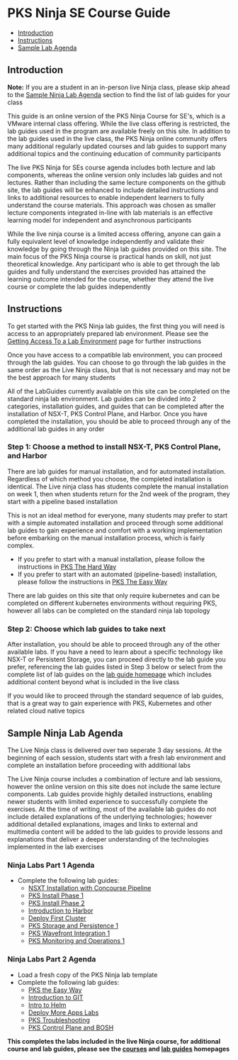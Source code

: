 # PKS Ninja SE Course Guide

- [Introduction]()
- [Instructions]()
- [Sample Lab Agenda]()

## Introduction

**Note:** If you are a student in an in-person live Ninja class, please skip ahead to the [Sample Ninja Lab Agenda]() section to find the list of lab guides for your class

This guide is an online version of the PKS Ninja Course for SE's, which is a VMware internal class offering. While the live class offering is restricted, the lab guides used in the program are available freely on this site. In addition to the lab guides used in the live class, the PKS Ninja online community offers many additional regularly updated courses and lab guides to support many additional topics and the continuing education of community participants

The live PKS Ninja for SEs course agenda includes both lecture and lab components, whereas the online version only includes lab guides and not lectures. Rather than including the same lecture components on the github site, the lab guides will be enhanced to include detailed instructions and links to additional resources to enable independent learners to fully understand the course materials. This approach was chosen as smaller lecture components integrated in-line with lab materials is an effective learning model for independent and asynchronous participants

While the live ninja course is a limited access offering, anyone can gain a fully equivalent level of knowledge independently and validate their knowledge by going through the Ninja lab guides provided on this site. The main focus of the PKS Ninja course is practical hands on skill, not just theoretical knowledge. Any participant who is able to get through the lab guides and fully understand the exercises provided has attained the learning outcome intended for the course, whether they attend the live course or complete the lab guides independently

## Instructions

To get started with the PKS Ninja lab guides, the first thing you will need is access to an appropriately prepared lab environment. Please see the [Getting Access To a Lab Environment](https://github.com/CNA-Tech/PKS-Ninja/tree/master/Courses/GetLabAccess-LA8528) page for further instructions

Once you have access to a compatible lab environment, you can proceed through the lab guides. You can choose to go through the lab guides in the same order as the Live Ninja class, but that is not necessary and may not be the best approach for many students

All of the LabGuides currently available on this site can be completed on the standard ninja lab environment. Lab guides can be divided into 2 categories, installation guides, and guides that can be completed after the installation of NSX-T, PKS Control Plane, and Harbor. Once you have completed the installation, you should be able to proceed through any of the additional lab guides in any order

### Step 1: Choose a method to install NSX-T, PKS Control Plane, and Harbor

There are lab guides for manual installation, and for automated installation. Regardless of which method you choose, the completed installation is identical. The Live ninja class has students complete the manual installation on week 1, then when students return for the 2nd week of the program, they start with a pipeline based installation

This is not an ideal method for everyone, many students may prefer to start with a simple automated installation and proceed through some additional lab guides to gain experience and comfort with a working implementation before embarking on the manual installation process, which is fairly complex.

- If you prefer to start with a manual installation, please follow the instructions in [PKS The Hard Way](https://github.com/CNA-Tech/PKS-Ninja/tree/master/Courses/PksTheHardWay-PH7885)
- If you prefer to start with an automated (pipeline-based) installation, please follow the instructions in [PKS The Easy Way]()

There are lab guides on this site that only require kubernetes and can be completed on different kubernetes environments without requiring PKS, however all labs can be completed on the standard ninja lab topology

### Step 2: Choose which lab guides to take next

After installation, you should be able to proceed through any of the other available labs. If you have a need to learn about a specific technology like NSX-T or Persistent Storage, you can proceed directly to the lab guide you prefer, referencing the lab guides listed in Step 3 below or select from the complete list of lab guides on the [lab guide homepage](https://github.com/CNA-Tech/PKS-Ninja/tree/master/LabGuides) which includes additional content beyond what is included in the live class

If you would like to proceed through the standard sequence of lab guides, that is a great way to gain experience with PKS, Kubernetes and other related cloud native topics

## Sample Ninja Lab Agenda

The Live Ninja class is delivered over two seperate 3 day sessions. At the beginning of each session, students start with a fresh lab environment and complete an installation before proceeding with additional labs

The Live Ninja course includes a combination of lecture and lab sessions, however the online version on this site does not include the same lecture components. Lab guides provide highly detailed instructions, enabling newer students with limited experience to successfully complete the exercises. At the time of writing, most of the available lab guides do not include detailed explanations of the underlying technologies; however additional detailed explanations, images and links to external and multimedia content will be added to the lab guides to provide lessons and explanations that deliver a deeper understanding of the technologies implemented in the lab exercises

### Ninja Labs Part 1 Agenda

- Complete the following lab guides:
  - [NSXT Installation with Concourse Pipeline](https://github.com/CNA-Tech/PKS-Ninja/tree/master/LabGuides/NsxtPipelineInstall-IN7016)
  - [PKS Install Phase 1](https://github.com/CNA-Tech/PKS-Ninja/tree/master/LabGuides/PksInstallPhase1-IN3138)
  - [PKS Install Phase 2](https://github.com/CNA-Tech/PKS-Ninja/tree/master/LabGuides/PksInstallPhase2-IN1916)
  - [Introduction to Harbor](https://github.com/CNA-Tech/PKS-Ninja/tree/master/LabGuides/IntroToHarbor-IH7914)
  - [Deploy First Cluster](https://github.com/CNA-Tech/PKS-Ninja/tree/master/LabGuides/DeployFirstCluster-DC1610)
  - [PKS Storage and Persistence 1](https://github.com/CNA-Tech/PKS-Ninja/tree/master/LabGuides/PksStorageAndPersist-SP7357)
  - [PKS Wavefront Integration 1](https://github.com/CNA-Tech/PKS-Ninja/tree/master/LabGuides/PksWavefrontInt-WA9983)
  - [PKS Monitoring and Operations 1](https://github.com/CNA-Tech/PKS-Ninja/tree/master/LabGuides/PksMonitoringAndOps-MO2189)

### Ninja Labs Part 2 Agenda

- Load a fresh copy of the PKS Ninja lab template
- Complete the following lab guides:
    - [PKS the Easy Way](https://github.com/CNA-Tech/PKS-Ninja/tree/master/Courses/PksTheEasyWay-PE6650)
  - [Introduction to GIT](https://github.com/CNA-Tech/PKS-Ninja/tree/master/LabGuides/IntroToGit-IG9099)
  - [Intro to Helm](https://github.com/CNA-Tech/PKS-Ninja/tree/master/LabGuides/IntroToHelm-HE4490)
  - [Deploy More Apps Labs](https://github.com/CNA-Tech/PKS-Ninja/tree/master/LabGuides/DeployMoreApps-DA6482)
  - [PKS Troubleshooting](https://github.com/CNA-Tech/PKS-Ninja/tree/master/LabGuides/PksTroubleshooting-PT8251)
  - [PKS Control Plane and BOSH](https://github.com/CNA-Tech/PKS-Ninja/tree/master/LabGuides/PksControlPlaneBosh-CP3546)

**This completes the labs included in the live Ninja course, for additional course and lab guides, please see the [courses](https://github.com/CNA-Tech/PKS-Ninja/tree/master/LabGuides) and [lab guides](https://github.com/CNA-Tech/PKS-Ninja/tree/master/LabGuides) homepages**